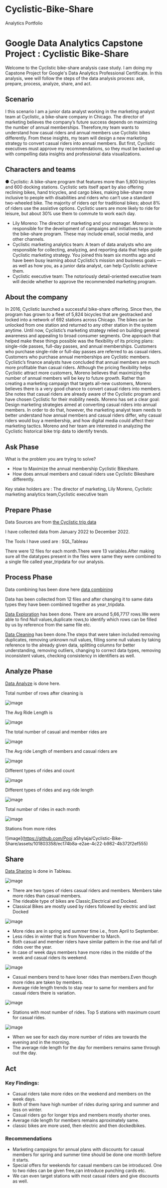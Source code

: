 # Cyclistic-Bike-Share
Analytics Portfolio

# Google Data Analytics Capstone Project : Cyclistic Bike-Share

Welcome to the Cyclistic bike-share analysis case study. I am doing my Capstone Project for Google's Data Analytics Professional Certificate.
In this analysis, wee  will follow the steps of the data analysis process: ask, prepare, process, analyze, share, and act. 

## Scenario

I this scenario I am a junior data analyst working in the marketing analyst team at Cyclistic, a bike-share company in Chicago. The director of
marketing believes the company’s future success depends on maximizing the number of annual memberships. Therefore,my team wants to understand how casual riders and annual members use Cyclistic bikes differently. From these insights, my team will
design a new marketing strategy to convert casual riders into annual members. But first, Cyclistic executives must approve my
recommendations, so they must be backed up with compelling data insights and professional data visualizations.

## Characters and teams

● Cyclistic: A bike-share program that features more than 5,800 bicycles and 600 docking stations. Cyclistic sets itself apart
by also offering reclining bikes, hand tricycles, and cargo bikes, making bike-share more inclusive to people with disabilities
and riders who can’t use a standard two-wheeled bike. The majority of riders opt for traditional bikes; about 8% of riders use
the assistive options. Cyclistic users are more likely to ride for leisure, but about 30% use them to commute to work each
day.
* Lily Moreno: The director of marketing and your manager. Moreno is responsible for the development of campaigns and
initiatives to promote the bike-share program. These may include email, social media, and other channels.
* Cyclistic marketing analytics team: A team of data analysts who are responsible for collecting, analyzing, and reporting
data that helps guide Cyclistic marketing strategy. You joined this team six months ago and have been busy learning about
Cyclistic’s mission and business goals — as well as how you, as a junior data analyst, can help Cyclistic achieve them.
* Cyclistic executive team: The notoriously detail-oriented executive team will decide whether to approve the
recommended marketing program.

## About the company

In 2016, Cyclistic launched a successful bike-share offering. Since then, the program has grown to a fleet of 5,824 bicycles that are
geotracked and locked into a network of 692 stations across Chicago. The bikes can be unlocked from one station and returned to
any other station in the system anytime.
Until now, Cyclistic’s marketing strategy relied on building general awareness and appealing to broad consumer segments. One
approach that helped make these things possible was the flexibility of its pricing plans: single-ride passes, full-day passes, and
annual memberships. Customers who purchase single-ride or full-day passes are referred to as casual riders. Customers who
purchase annual memberships are Cyclistic members.
Cyclistic’s finance analysts have concluded that annual members are much more profitable than casual riders. Although the pricing
flexibility helps Cyclistic attract more customers, Moreno believes that maximizing the number of annual members will be key to
future growth. Rather than creating a marketing campaign that targets all-new customers, Moreno believes there is a very good
chance to convert casual riders into members. She notes that casual riders are already aware of the Cyclistic program and have
chosen Cyclistic for their mobility needs.
Moreno has set a clear goal: Design marketing strategies aimed at converting casual riders into annual members. In order to do
that, however, the marketing analyst team needs to better understand how annual members and casual riders differ, why casual
riders would buy a membership, and how digital media could affect their marketing tactics. Moreno and her team are interested in
analyzing the Cyclistic historical bike trip data to identify trends.

## Ask Phase

What is the problem you are trying to solve?

* How to Maximize the annual membership Cyclistic Bikeshare.
* How does annual members and casual riders use Cyclistic Bikeshare differently.

Key stake holders are : The director of marketing, Lily Moreno, Cyclistic marketing analytics team,Cyclistic executive team 


## Prepare Phase

Data Sources are from [the Cyclistic trip data]( https://divvy-tripdata.s3.amazonaws.com/index.html)

I have collected data from January 2022 to December 2022.

The Tools I have used are : SQL,Tableau

There were 12 files for each month.There were 13 variables.After making sure all the datatypes present in the files were same they were combined to a single file called year_tripdata for our analysis.

## Process Phase

Data combining has been done here [data combining](https://github.com/PoojaShylaja/Cyclistic-Bike-Share/blob/main/Data%20Collection%20and%20Combining.sql)

Data has been collected from 12 files and after changing it to same data  types they have been combined together as year_tripdata.

[Data Exploration](https://github.com/PoojaShylaja/Cyclistic-Bike-Share/blob/main/Data%20Exploration.sql) has been done.
There are around 5,66,7717 rows.We were able to find Null values,duplicate rows,to identify which rows can be filled by us by reference from the same file etc.

[Data Cleaning](https://github.com/PoojaShylaja/Cyclistic-Bike-Share/blob/main/Data%20Cleaning%20.sql) has been done.The steps that were taken included removing duplicates, removing unknown null values, filling some null values by taking reference to the already given data, splitting columns for better understanding, removing outliers, changing to correct data types, removing inconsistent values, checking consistency in identifiers as well.


## Analyze Phase

[Data Analyze](https://github.com/PoojaShylaja/Cyclistic-Bike-Share/blob/main/Data%20Analysis.sql) is done here.

Total number of rows after cleaning is 

![image](https://github.com/PoojaShylaja/Cyclistic-Bike-Share/assets/101803358/d6f8bd76-6997-4844-b9e5-0ea508f09592)

The Avg Ride Length is 

![image](https://github.com/PoojaShylaja/Cyclistic-Bike-Share/assets/101803358/fedd582e-5360-4cfe-b19f-0bdd591dcfee)

The total number of casual and member rides are

![image](https://github.com/PoojaShylaja/Cyclistic-Bike-Share/assets/101803358/723328f4-4d66-47d3-b098-cb5531a0d86a)

The Avg ride Length of members and casual riders are

![image](https://github.com/PoojaShylaja/Cyclistic-Bike-Share/assets/101803358/8e0d35a2-eead-49fa-8ec7-e8282b32f37f)

Different types of rides and count

![image](https://github.com/PoojaShylaja/Cyclistic-Bike-Share/assets/101803358/54ef9bcb-cf06-4895-aed8-320b2a63b58e)

Different types of rides and avg ride length

![image](https://github.com/PoojaShylaja/Cyclistic-Bike-Share/assets/101803358/971b3fea-1d29-4b74-838e-76d702ba3a60)

Total number of rides in each month

![image](https://github.com/PoojaShylaja/Cyclistic-Bike-Share/assets/101803358/dc77c7a0-7bbb-4e43-bb63-5989000e4b08)


Stations from more rides

![image](https://github.com/Pooj aShylaja/Cyclistic-Bike-Share/assets/101803358/ec174b8a-e2ae-4c22-b982-4b372f2ef555)


## Share

[Data Sharing](https://public.tableau.com/app/profile/pooja.shylaja/viz/CyclisticBike-Share2022_17026459519760/Story1?publish=yes) is done in Tableau.

![image](https://github.com/PoojaShylaja/Cyclistic-Bike-Share/assets/101803358/2397e730-dd34-4208-a619-007671fa6703)

* There are two types of riders casual riders and members. Members take more rides than casual members.
* The rideable type of bikes are Classic,Electrical and Docked.
* Classical Bikes are mostly used by riders followed by electric and last Docked

![image](https://github.com/PoojaShylaja/Cyclistic-Bike-Share/assets/101803358/43e54bc6-f849-4671-8cdb-43041c09b87b)

* More rides are in spring and summer time i.e., from April to September.
* Less rides in winter that is from November to March.
* Both casual and member riders have similar pattern in the rise and fall of rides over the year.
* In case of week days members have more rides in the middle of the week and casual riders its weekend.

![image](https://github.com/PoojaShylaja/Cyclistic-Bike-Share/assets/101803358/7d1187c0-85a4-4e49-b8a4-2c5777baa30c)

* Casual members trend to have loner rides than members.Even though more rides are taken by members.
* Average ride length trends to stay near to same for members and for casual riders there is variation.

![image](https://github.com/PoojaShylaja/Cyclistic-Bike-Share/assets/101803358/52b65a21-b737-4081-922e-1a33155b640c)

* Stations with most number of rides. Top 5 stations with maximum count for casual rides.

![image](https://github.com/PoojaShylaja/Cyclistic-Bike-Share/assets/101803358/5b513132-c9f2-4f32-910d-ab44087a7d2a)

* When we see for each day more number of rides are towards the evening and in the morning.
* The average ride length for the day for members remains same through out the day.

## Act

### Key Findings: 

* Casual riders take more rides on the weekend and members on the week days.
* Both of them have high number of rides during spring and summer and less on winter.
* Casual riders go for longer trips and members mostly shorter ones.
* Average ride length for members remains aproximately same.
* classic bikes are more used, then electric and then dockedbikes.

### Recommendations
  
* Marketing campaigns for annual plans with discounts for  casual members for spring and summer time should be done one month before it starts.
* Special offers for weekends for casual members can be introduced. One to two rides can be given free,can introduce punching cards etc.
* We can even target stations with most casual riders and give discounts as well.
  





























